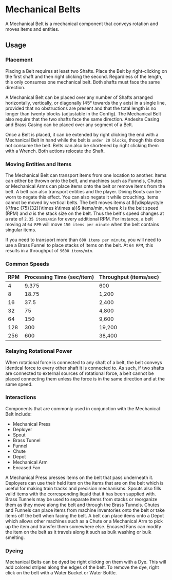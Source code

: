 # Mechanical Belts

A Mechanical Belt is a mechanical component that conveys rotation and moves items and entities.

## Usage

### Placement

Placing a Belt requires at least two Shafts. Place the Belt by right-clicking on the first shaft and then right clicking the second. Regardless of the length, this only consumes one mechanical belt. Both shafts must face the same direction.

A Mechanical Belt can be placed over any number of Shafts arranged horizontally, vertically, or diagonally (45° towards the y axis) in a single line, provided that no obstructions are present and that the total length is no longer than twenty blocks (adjustable in the Config). The Mechanical Belt also require that the two shafts face the same direction. Andesite Casing and Brass Casing can be placed over any segment of a Belt.

Once a Belt is placed, it can be extended by right clicking the end with a Mechanical Belt in hand while the belt is `under 20 blocks`, though this does not consume the belt. Belts can also be shortened by right clicking them with a Wrench. Both actions relocate the Shaft.

### Moving Entities and Items

The Mechanical Belt can transport items from one location to another. Items can either be thrown onto the belt, and machines such as Funnels, Chutes or Mechanical Arms can place items onto the belt or remove items from the belt. A belt can also transport entities and the player. Diving Boots can be worn to negate this effect. You can also negate it while crouching. Items cannot be moved by vertical belts. The belt moves items at ${\displaystyle ({\frac {75}{32}}\times k\times a)}$ items/min, where ${\displaystyle k}$ is the belt speed (RPM) and ${\displaystyle a}$ is the stack size on the belt. Thus the belt's speed changes at a rate of `2.35 items/min` for every additional RPM. For instance, a belt moving at `64 RPM` will move `150 items per minute` when the belt contains singular items.

If you need to transport more than `600 items per minute`, you will need to use a Brass Funnel to place stacks of items on the belt. At `64 RPM`, this results in a throughput of `9600 items/min`.

### Common Speeds

| RPM | Processing Time (sec/item) | Throughput (items/sec) |
| --- | -------------------------- | ---------------------- |
| 4   | 9.375                      | 600                    |
| 8   | 18.75                      | 1,200                  |
| 16  | 37.5                       | 2,400                  |
| 32  | 75                         | 4,800                  |
| 64  | 150                        | 9,600                  |
| 128 | 300                        | 19,200                 |
| 256 | 600                        | 38,400                 |

### Relaying Rotational Power

When rotational force is connected to any shaft of a belt, the belt conveys identical force to every other shaft it is connected to. As such, if two shafts are connected to external sources of rotational force, a belt cannot be placed connecting them unless the force is in the same direction and at the same speed.

### Interactions

Components that are commonly used in conjunction with the Mechanical Belt include:

- Mechanical Press
- Deployer
- Spout
- Brass Tunnel
- Funnel
- Chute
- Depot
- Mechanical Arm
- Encased Fan

A Mechanical Press presses items on the belt that pass underneath it. Deployers can use their held item on the items that are on the belt which is useful for making train tracks and precision mechanisms. Spouts also fills valid items with the corresponding liquid that it has been supplied with. Brass Tunnels may be used to separate items from stacks or reorganize them as they move along the belt and through the Brass Tunnels. Chutes and Funnels can place items from machine inventories onto the belt or take items off the belt when facing the belt. A belt can place items onto a Depot which allows other machines such as a Chute or a Mechanical Arm to pick up the item and transfer them somewhere else. Encased Fans can modify the item on the belt as it travels along it such as bulk washing or bulk smelting.

### Dyeing

Mechanical Belts can be dyed be right clicking on them with a Dye. This will add colored stripes along the edges of the belt. To remove the dye, right click on the belt with a Water Bucket or Water Bottle.
